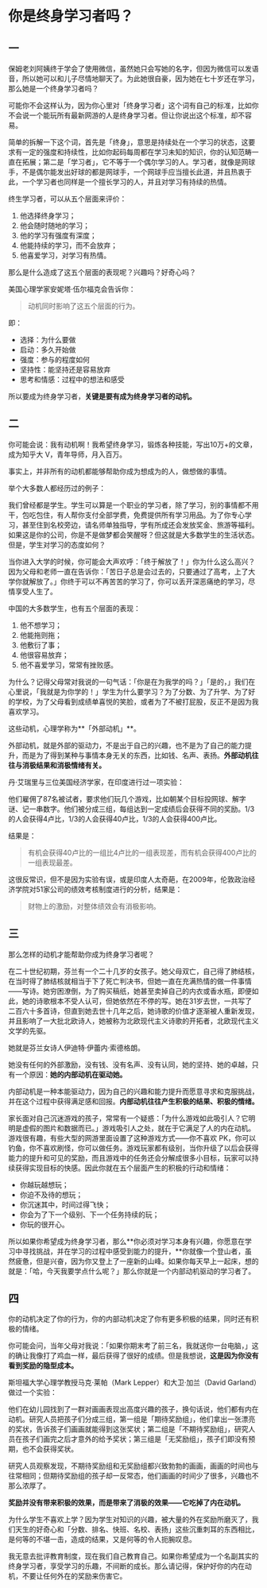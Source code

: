 # 你是终身学习者吗？

## 一

保姆老刘阿姨终于学会了使用微信，虽然她只会写她的名字，但因为微信可以发语音，所以她可以和儿子尽情地聊天了。为此她很自豪，因为她在七十岁还在学习，那么她是一个终身学习者吗？

可能你不会这样认为，因为你心里对「终身学习者」这个词有自己的标准，比如你不会说一个能玩所有最新网游的人是终身学习者。但让你说出这个标准，却不容易。

简单的拆解一下这个词，首先是「终身」，意思是持续处在一个学习的状态，这要求有一定的强度和持续性，比如你起码每周都在学习未知的知识，你的认知范畴一直在拓展；第二是「学习者」，它不等于一个偶尔学习的人。学习者，就像是网球手，不是偶尔能发出好球的都是网球手，一个网球手应当擅长此道，并且热衷于此，一个学习者也同样是一个擅长学习的人，并且对学习有持续的热情。

终生学习者，可以从五个层面来评价：

1. 他选择终身学习；
2. 他会随时随地的学习；
3. 他的学习有强度有深度；
4. 他能持续的学习，而不会放弃；
5. 他喜爱学习，对学习有热情。

那么是什么造成了这五个层面的表现呢？兴趣吗？好奇心吗？

美国心理学家安妮塔·伍尔福克会告诉你：

> 动机同时影响了这五个层面的行为。

即：

- 选择：为什么要做
- 启动：多久开始做
- 强度：参与的程度如何
- 坚持性：能坚持还是容易放弃
- 思考和情感：过程中的想法和感受

所以要成为终身学习者，**关键是要有成为终身学习者的动机。**

## 二

你可能会说：我有动机啊！我希望终身学习，锻炼各种技能，写出10万+的文章，成为知乎大 V，青年导师，月入百万。

事实上，并非所有的动机都能够帮助你成为想成为的人，做想做的事情。

举个大多数人都经历过的例子：

我们曾经都是学生。学生可以算是一个职业的学习者，除了学习，别的事情都不用干，包吃包住，有人帮你支付全部学费，免费提供所有学习用品。为了你专心学习，甚至住到名校旁边，请名师单独指导，学有所成还会发放奖金、旅游等福利。如果这是你的公司，你是不是做梦都会笑醒呀？但这就是大多数学生的生活状态。但是，学生对学习的态度如何？

当你进入大学的时候，你可能会大声欢呼：「终于解放了！」你为什么这么高兴？因为父母和老师一直在告诉你：「苦日子总是会过去的，只要通过了高考，上了大学你就解放了。」你终于可以不再苦苦的学习了，你可以丢开深恶痛绝的学习，尽情享受人生了。

中国的大多数学生，也有五个层面的表现：

1. 他不想学习；
2. 他能拖则拖；
3. 他敷衍了事；
4. 他很容易放弃；
5. 他不喜爱学习，常常有挫败感。

为什么？记得父母常对我说的一句气话：「你是在为我学的吗？」「是的，」我们在心里说，「我就是为你学的！」学生为什么要学习？为了分数、为了升学、为了好的学校，为了父母看到成绩单喜悦的笑脸，或者为了不被打屁股，反正不是因为我喜欢学习。

这些动机，心理学称为**「外部动机」**。

外部动机，就是外部的驱动力，不是出于自己的兴趣，也不是为了自己的能力提升，而是为了得到某种与事情本身无关的东西，比如钱、名声、表扬。**外部动机往往与消极结果和消极情绪有关。**

丹·艾瑞里与三位美国经济学家，在印度进行过一项实验：

他们雇佣了87名被试者，要求他们玩几个游戏，比如朝某个目标投网球、解字谜、记一串数字。他们被分成三组，每组达到一定成绩后会获得不同的奖励。1/3的人会获得4卢比，1/3的人会获得40卢比，1/3的人会获得400卢比。

结果是：

> 有机会获得40卢比的一组比4卢比的一组表现差，而有机会获得400卢比的一组表现最差。

这很反常识，但不是因为实验有误，或是印度人太奇葩，在2009年，伦敦政治经济学院对51家公司的绩效考核制度进行的分析，结果是：

> 财物上的激励，对整体绩效会有消极影响。

## 三

那么怎样的动机才能帮助你成为终身学习者呢？

在二十世纪初期，芬兰有一个二十几岁的女孩子。她父母双亡，自己得了肺结核，在当时得了肺结核就相当于下了死亡判决书，但她一直在充满热情的做一件事情——写诗。她穷困潦倒，为了购买稿纸，她甚至卖掉自己的内衣或香水瓶，即便如此，她的诗歌根本不受人认可，但她依然在不停的写。她在31岁去世，一共写了二百六十多首诗，但直到她去世十几年之后，她诗歌的价值才逐渐被人重新发现，并且影响了一大批北欧诗人，她被称为北欧现代主义诗歌的开拓者，北欧现代主义文学的先驱。

她就是芬兰女诗人伊迪特·伊蕾内·索德格朗。

她没有任何的外部激励，没有钱、没有名声、没有认同，她的坚持、她的卓越，只有一个原因：**她的内部动机在驱动她。**

内部动机是一种本能驱动力，因为自己的兴趣和能力提升而愿意寻求和克服挑战，并在这个过程中获得满足感和回报。**内部动机往往产生积极的结果、积极的情绪。**

家长面对自己沉迷游戏的孩子，常常有一个疑惑：「为什么游戏如此吸引人？它明明是虚假的图片和数据而已。」游戏吸引人之处，就在于它满足了人的内在动机。游戏很有趣，有些大型的网游里面设置了这种游戏方式——你不喜欢 PK，你可以钓鱼，你不喜欢刷怪，你可以做任务。游戏玩家都有级别，当你升级了以后会获得能力的提升和可见的奖励，而且游戏中的任务还会分解成很多小目标，玩家可以持续获得实现目标的快感。因此你就在五个层面产生的积极的行动和情绪：

- 你越玩越想玩；
- 你迫不及待的想玩；
- 你沉迷其中，时间过得飞快；
- 你会为了下一个级别、下一个任务持续的玩；
- 你玩的很开心。

所以如果你希望成为终身学习者，那么**你必须对学习本身有兴趣，你愿意在学习中寻找挑战，并在学习的过程中感受到能力的提升，**你就像一个登山者，虽然疲惫，但是兴奋，因为你又登上了一座新的山峰。如果你每天早上一起床，想的就是：「哈，今天我要学点什么呢？」那么你就是一个内部动机驱动的学习者了。

## 四

你的动机决定了你的行为，你的内部动机决定了你有更多积极的结果，同时还有积极的情绪。

你可能会问，当年父母对我说：「如果你期末考了前三名，我就送你一台电脑，」这的确让我像打了鸡血一样，最后获得了很好的成绩。但是我想说，**这是因为你没有看到奖励的隐型成本。**

斯坦福大学心理学教授马克·莱帕（Mark Lepper）和大卫·加兰（David Garland）做过一个实验：

他们在幼儿园找到了一群对画画表现出高度兴趣的孩子，换句话说，他们都有内在动机。研究人员把孩子们分成三组，第一组是「期待奖励组」，他们拿出一张漂亮的奖状，告诉孩子们画画就能得到这张奖状；第二组是「不期待奖励组」，研究人员在孩子们画完之后才意外的给予奖状；第三组是「无奖励组」，孩子们即没有预期，也不会获得奖状。

研究人员观察发现，不期待奖励组和无奖励组都兴致勃勃的画画，画画的时间也与往常相同；但期待奖励组的孩子却一反常态，他们画画的时间少了很多，兴趣也不那么浓厚了。

**奖励并没有带来积极的效果，而是带来了消极的效果——它吃掉了内在动机。**

为什么学生不喜欢上学？因为学生对知识的兴趣，被大量的外在奖励所磨灭了，我们天生的好奇心和「分数、排名、快班、名校、表扬」这些沉重刺耳的东西相比，是何等的不堪一击，造成的结果，又是何等的令人扼腕叹息。

我无意去批评教育制度，现在我们自己教育自己。如果你希望成为一个名副其实的终身学习者，享受学习的乐趣，不间断的成长。那么请记得，保护好你的内在动机，不要让任何外在的奖励来伤害它。

